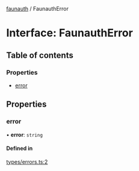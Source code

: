 [faunauth](../index.md) / FaunauthError

# Interface: FaunauthError

## Table of contents

### Properties

- [error](FaunauthError.md#error)

## Properties

### error

• **error**: `string`

#### Defined in

[types/errors.ts:2](https://github.com/alexnitta/faunauth/blob/baabf83/src/types/errors.ts#L2)
